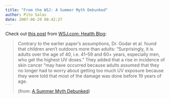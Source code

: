 ```yaml
---
title: "From the WSJ: A Summer Myth Debunked"
author: Pito Salas
date: 2007-06-29 08:42:27
---
```



Check out [this
post](<http://feeds.wsjonline.com/~r/wsj/health/feed/~3/128465127/>) from
[WSJ.com: Health Blog](<http://blogs.wsj.com/health>):

> Contrary to the earlier paper’s assumptions, Dr. Godar et al. found that
> children aren’t outdoors more than adults: “Surprisingly, it is adults over
> the age of 40, i.e. 41–59 and 60+ years, especially men, who get the highest
> UV doses.” They added that a rise in incidence of skin cancer “may have
> occurred because adults assumed that they no longer had to worry about
> getting too much UV exposure because they were told that most of the damage
> was done before 19 years of age.
>
> (from: [A Summer Myth
> Debunked](<http://feeds.wsjonline.com/~r/wsj/health/feed/~3/128465127/>))


